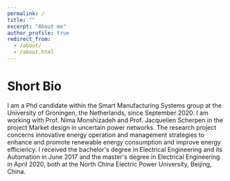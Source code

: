 ```yaml
---
permalink: /
title: ""
excerpt: "About me"
author_profile: true
redirect_from: 
  - /about/
  - /about.html
---
```


Short Bio
===

I am a Phd candidate within the Smart Manufacturing Systems group at the University of Groningen, the Netherlands, since September 2020. I am working with Prof. Nima Monshizadeh and Prof. Jacquelien Scherpen in the project Market design in uncertain power networks. The research project concerns innovative energy operation and management strategies to enhance and promote renewable energy consumption and improve energy efficiency. I received the bachelor's degree in Electrical Engineering  and its Automation in June 2017 and the master's degree  in Electrical Engineering in April 2020, both at the North China Electric Power University, Beijing, China. 
